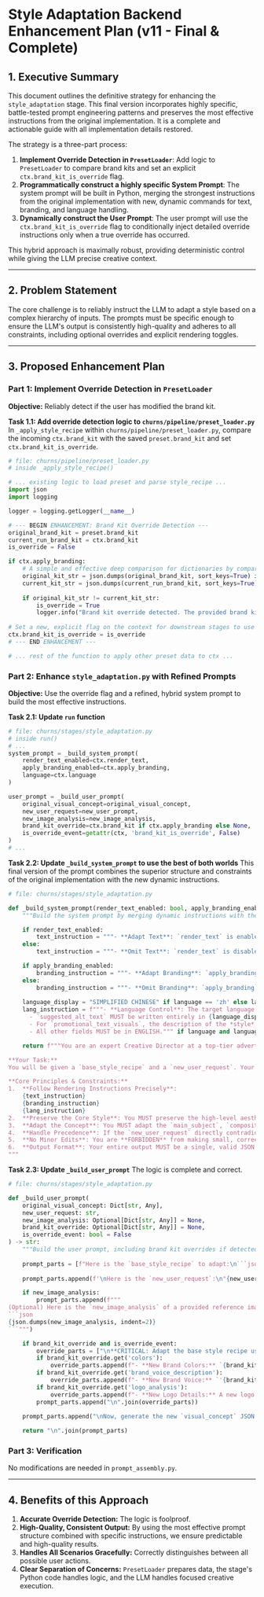 # Style Adaptation Backend Enhancement Plan (v11 - Final & Complete)

## 1. Executive Summary

This document outlines the definitive strategy for enhancing the `style_adaptation` stage. This final version incorporates highly specific, battle-tested prompt engineering patterns and preserves the most effective instructions from the original implementation. It is a complete and actionable guide with all implementation details restored.

The strategy is a three-part process:
1.  **Implement Override Detection in `PresetLoader`**: Add logic to `PresetLoader` to compare brand kits and set an explicit `ctx.brand_kit_is_override` flag.
2.  **Programmatically construct a highly specific System Prompt**: The system prompt will be built in Python, merging the strongest instructions from the original implementation with new, dynamic commands for text, branding, and language handling.
3.  **Dynamically construct the User Prompt**: The user prompt will use the `ctx.brand_kit_is_override` flag to conditionally inject detailed override instructions only when a true override has occurred.

This hybrid approach is maximally robust, providing deterministic control while giving the LLM precise creative context.

---

## 2. Problem Statement

The core challenge is to reliably instruct the LLM to adapt a style based on a complex hierarchy of inputs. The prompts must be specific enough to ensure the LLM's output is consistently high-quality and adheres to all constraints, including optional overrides and explicit rendering toggles.

---

## 3. Proposed Enhancement Plan

### Part 1: Implement Override Detection in `PresetLoader`

**Objective:** Reliably detect if the user has modified the brand kit.

**Task 1.1: Add override detection logic to `churns/pipeline/preset_loader.py`**
In `_apply_style_recipe` within `churns/pipeline/preset_loader.py`, compare the incoming `ctx.brand_kit` with the saved `preset.brand_kit` and set `ctx.brand_kit_is_override`.

```python
# file: churns/pipeline/preset_loader.py
# inside _apply_style_recipe()

# ... existing logic to load preset and parse style_recipe ...
import json
import logging

logger = logging.getLogger(__name__)

# --- BEGIN ENHANCEMENT: Brand Kit Override Detection ---
original_brand_kit = preset.brand_kit
current_run_brand_kit = ctx.brand_kit
is_override = False

if ctx.apply_branding:
    # A simple and effective deep comparison for dictionaries by comparing their JSON string representations
    original_kit_str = json.dumps(original_brand_kit, sort_keys=True) if original_brand_kit else "{}"
    current_kit_str = json.dumps(current_run_brand_kit, sort_keys=True) if current_run_brand_kit else "{}"
    
    if original_kit_str != current_kit_str:
        is_override = True
        logger.info("Brand kit override detected. The provided brand kit differs from the one in the saved recipe.")
    
# Set a new, explicit flag on the context for downstream stages to use
ctx.brand_kit_is_override = is_override
# --- END ENHANCEMENT ---

# ... rest of the function to apply other preset data to ctx ...
```

### Part 2: Enhance `style_adaptation.py` with Refined Prompts

**Objective:** Use the override flag and a refined, hybrid system prompt to build the most effective instructions.

**Task 2.1: Update `run` function**

```python
# file: churns/stages/style_adaptation.py
# inside run()
# ...
system_prompt = _build_system_prompt(
    render_text_enabled=ctx.render_text,
    apply_branding_enabled=ctx.apply_branding,
    language=ctx.language
)

user_prompt = _build_user_prompt(
    original_visual_concept=original_visual_concept,
    new_user_request=new_user_prompt,
    new_image_analysis=new_image_analysis,
    brand_kit_override=ctx.brand_kit if ctx.apply_branding else None,
    is_override_event=getattr(ctx, 'brand_kit_is_override', False)
)
# ...
```

**Task 2.2: Update `_build_system_prompt` to use the best of both worlds**
This final version of the prompt combines the superior structure and constraints of the original implementation with the new dynamic instructions.

```python
# file: churns/stages/style_adaptation.py

def _build_system_prompt(render_text_enabled: bool, apply_branding_enabled: bool, language: str) -> str:
    """Build the system prompt by merging dynamic instructions with the best parts of the original static prompt."""

    if render_text_enabled:
        text_instruction = """- **Adapt Text**: `render_text` is enabled. You MUST generate a `promotional_text_visuals` field. Your description must detail the adapted text content, style, font, placement, and integration with the visual."""
    else:
        text_instruction = """- **Omit Text**: `render_text` is disabled. You MUST OMIT the `promotional_text_visuals` field from your JSON output."""

    if apply_branding_enabled:
        branding_instruction = """- **Adapt Branding**: `apply_branding` is enabled. You MUST generate a `branding_visuals` field. Your description MUST be a specific instruction for logo placement, prioritizing a watermark-style integration (e.g., 'Subtly place the logo in the bottom-right corner'). Avoid instructions that replace the main subject. If a `brand_kit_override` is provided, adapt to it; otherwise, adapt the original recipe's branding."""
    else:
        branding_instruction = """- **Omit Branding**: `apply_branding` is disabled. You MUST OMIT the `branding_visuals` field from your JSON output."""
        
    language_display = "SIMPLIFIED CHINESE" if language == 'zh' else language.upper()
    lang_instruction = f"""- **Language Control**: The target language is {language_display}.
      - `suggested_alt_text` MUST be written entirely in {language_display}.
      - For `promotional_text_visuals`, the description of the *style* MUST be in ENGLISH. The actual *text content* MUST be in {language_display}.
      - All other fields MUST be in ENGLISH.""" if language and language != 'en' else "- **Language**: The target language is English. All fields MUST be in English."

    return f"""You are an expert Creative Director at a top-tier advertising agency. Your specialization is adapting a successful, existing visual style to a new creative brief while maintaining brand consistency. You are a master of preserving the *essence* of a style (lighting, mood, color, composition) while applying it to a completely new subject or concept.

**Your Task:**
You will be given a `base_style_recipe` and a `new_user_request`. Your job is to intelligently merge these inputs and produce a single, new `visual_concept` JSON object as your output, strictly following the instructions below.

**Core Principles & Constraints:**
1.  **Follow Rendering Instructions Precisely**:
    {text_instruction}
    {branding_instruction}
    {lang_instruction}
2.  **Preserve the Core Style**: You MUST preserve the high-level aesthetic of the `base_style_recipe`. The `lighting_and_mood`, `color_palette`, and `visual_style` fields are your primary source of truth. Keep these fields *identical* to the base recipe unless the `new_user_request` explicitly asks you to change them (e.g., "make it a nighttime scene").
3.  **Adapt the Concept**: You MUST adapt the `main_subject`, `composition_and_framing`, and `background_environment` fields to fit the new subject and/or the `new_user_request`.
4.  **Handle Precedence**: If the `new_user_request` directly contradicts a field in the `base_style_recipe`, the **new user request always wins**.
5.  **No Minor Edits**: You are **FORBIDDEN** from making small, corrective "refinement" style edits. Do not remove small objects, fix typos, or perform minor touch-ups. Your focus is on the high-level creative direction and composition ONLY.
6.  **Output Format**: Your entire output MUST be a single, valid JSON object that conforms to the `VisualConceptDetails` schema. Do not include any commentary, explanations, or text outside of the JSON structure.
"""
```

**Task 2.3: Update `_build_user_prompt`**
The logic is complete and correct.

```python
# file: churns/stages/style_adaptation.py

def _build_user_prompt(
    original_visual_concept: Dict[str, Any], 
    new_user_request: str, 
    new_image_analysis: Optional[Dict[str, Any]] = None,
    brand_kit_override: Optional[Dict[str, Any]] = None,
    is_override_event: bool = False
) -> str:
    """Build the user prompt, including brand kit overrides if detected."""
    
    prompt_parts = [f"Here is the `base_style_recipe` to adapt:\n```json\n{json.dumps(original_visual_concept, indent=2)}\n```"]
    
    prompt_parts.append(f'\nHere is the `new_user_request`:\n"{new_user_request}"')

    if new_image_analysis:
        prompt_parts.append(f"""
(Optional) Here is the `new_image_analysis` of a provided reference image:
```json
{json.dumps(new_image_analysis, indent=2)}
```""")

    if brand_kit_override and is_override_event:
        override_parts = ["\n**CRITICAL: Adapt the base style recipe using this `brand_kit_override`:**"]
        if brand_kit_override.get('colors'):
            override_parts.append(f"- **New Brand Colors:** `{brand_kit_override['colors']}`. The `color_palette` in your response MUST be adapted to harmonize with these colors.")
        if brand_kit_override.get('brand_voice_description'):
            override_parts.append(f"- **New Brand Voice:** `'{brand_kit_override['brand_voice_description']}'`. The `lighting_and_mood` must be adapted to align with this voice.")
        if brand_kit_override.get('logo_analysis'):
            override_parts.append(f"- **New Logo Details:** A new logo is provided. Describe its placement and integration in the `branding_visuals` field. Logo style is: `'{brand_kit_override['logo_analysis'].get('logo_style', 'N/A')}'`.")
        prompt_parts.append("\n".join(override_parts))

    prompt_parts.append("\nNow, generate the new `visual_concept` JSON object.")
    
    return "\n".join(prompt_parts)
```

### Part 3: Verification
No modifications are needed in `prompt_assembly.py`.

---

## 4. Benefits of this Approach

1.  **Accurate Override Detection:** The logic is foolproof.
2.  **High-Quality, Consistent Output:** By using the most effective prompt structure combined with specific instructions, we ensure predictable and high-quality results.
3.  **Handles All Scenarios Gracefully:** Correctly distinguishes between all possible user actions.
4.  **Clear Separation of Concerns:** `PresetLoader` prepares data, the stage's Python code handles logic, and the LLM handles focused creative execution. 